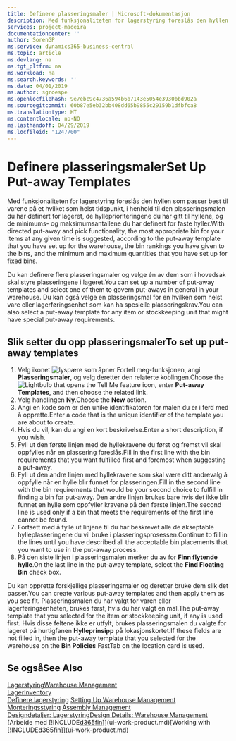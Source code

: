 ```yaml
---
title: Definere plasseringsmaler | Microsoft-dokumentasjon
description: Med funksjonaliteten for lagerstyring foreslås den hyllen som passer best til varene på et hvilket som helst tidspunkt, i henhold til den plasseringsmalen du har definert for lageret, de hylleprioriteringene du har gitt til hyllene, og de minimums- og maksimumsantallene du har definert for faste hyller.
services: project-madeira
documentationcenter: ''
author: SorenGP
ms.service: dynamics365-business-central
ms.topic: article
ms.devlang: na
ms.tgt_pltfrm: na
ms.workload: na
ms.search.keywords: ''
ms.date: 04/01/2019
ms.author: sgroespe
ms.openlocfilehash: 9e7ebc9c4736a594b6b7143e5054e3930bbd902a
ms.sourcegitcommit: 60b87e5eb32bb408dd65b9855c29159b1dfbfca8
ms.translationtype: HT
ms.contentlocale: nb-NO
ms.lasthandoff: 04/29/2019
ms.locfileid: "1247700"
---
```

# <a name="set-up-put-away-templates"></a><span data-ttu-id="73118-103">Definere plasseringsmaler</span><span class="sxs-lookup"><span data-stu-id="73118-103">Set Up Put-away Templates</span></span>
<span data-ttu-id="73118-104">Med funksjonaliteten for lagerstyring foreslås den hyllen som passer best til varene på et hvilket som helst tidspunkt, i henhold til den plasseringsmalen du har definert for lageret, de hylleprioriteringene du har gitt til hyllene, og de minimums- og maksimumsantallene du har definert for faste hyller.</span><span class="sxs-lookup"><span data-stu-id="73118-104">With directed put-away and pick functionality, the most appropriate bin for your items at any given time is suggested, according to the put-away template that you have set up for the warehouse, the bin rankings you have given to the bins, and the minimum and maximum quantities that you have set up for fixed bins.</span></span>  

<span data-ttu-id="73118-105">Du kan definere flere plasseringsmaler og velge én av dem som i hovedsak skal styre plasseringene i lageret.</span><span class="sxs-lookup"><span data-stu-id="73118-105">You can set up a number of put-away templates and select one of them to govern put-aways in general in your warehouse.</span></span> <span data-ttu-id="73118-106">Du kan også velge en plasseringsmal for en hvilken som helst vare eller lagerføringsenhet som kan ha spesielle plasseringskrav.</span><span class="sxs-lookup"><span data-stu-id="73118-106">You can also select a put-away template for any item or stockkeeping unit that might have special put-away requirements.</span></span>  

## <a name="to-set-up-put-away-templates"></a><span data-ttu-id="73118-107">Slik setter du opp plasseringsmaler</span><span class="sxs-lookup"><span data-stu-id="73118-107">To set up put-away templates</span></span>  
1.  <span data-ttu-id="73118-108">Velg ikonet ![lyspære som åpner Fortell meg-funksjonen](media/ui-search/search_small.png "Fortell hva du vil gjøre"), angi **Plasseringsmaler**, og velg deretter den relaterte koblingen.</span><span class="sxs-lookup"><span data-stu-id="73118-108">Choose the ![Lightbulb that opens the Tell Me feature](media/ui-search/search_small.png "Tell me what you want to do") icon, enter **Put-away Templates**, and then choose the related link.</span></span>  
2.  <span data-ttu-id="73118-109">Velg handlingen **Ny**.</span><span class="sxs-lookup"><span data-stu-id="73118-109">Choose the **New** action.</span></span>  
3.  <span data-ttu-id="73118-110">Angi en kode som er den unike identifikatoren for malen du er i ferd med å opprette.</span><span class="sxs-lookup"><span data-stu-id="73118-110">Enter a code that is the unique identifier of the template you are about to create.</span></span>  
4.  <span data-ttu-id="73118-111">Hvis du vil, kan du angi en kort beskrivelse.</span><span class="sxs-lookup"><span data-stu-id="73118-111">Enter a short description, if you wish.</span></span>  
5.  <span data-ttu-id="73118-112">Fyll ut den første linjen med de hyllekravene du først og fremst vil skal oppfylles når en plassering foreslås.</span><span class="sxs-lookup"><span data-stu-id="73118-112">Fill in the first line with the bin requirements that you want fulfilled first and foremost when suggesting a put-away.</span></span>  
6.  <span data-ttu-id="73118-113">Fyll ut den andre linjen med hyllekravene som skal være ditt andrevalg å oppfylle når en hylle blir funnet for plasseringen.</span><span class="sxs-lookup"><span data-stu-id="73118-113">Fill in the second line with the bin requirements that would be your second choice to fulfill in finding a bin for put-away.</span></span> <span data-ttu-id="73118-114">Den andre linjen brukes bare hvis det ikke blir funnet en hylle som oppfyller kravene på den første linjen.</span><span class="sxs-lookup"><span data-stu-id="73118-114">The second line is used only if a bin that meets the requirements of the first line cannot be found.</span></span>  
7.  <span data-ttu-id="73118-115">Fortsett med å fylle ut linjene til du har beskrevet alle de akseptable hylleplasseringene du vil bruke i plasseringsprosessen.</span><span class="sxs-lookup"><span data-stu-id="73118-115">Continue to fill in the lines until you have described all the acceptable bin placements that you want to use in the put-away process.</span></span>  
8.  <span data-ttu-id="73118-116">På den siste linjen i plasseringsmalen merker du av for **Finn flytende hylle**.</span><span class="sxs-lookup"><span data-stu-id="73118-116">On the last line in the put-away template, select the **Find Floating Bin** check box.</span></span>  

<span data-ttu-id="73118-117">Du kan opprette forskjellige plasseringsmaler og deretter bruke dem slik det passer.</span><span class="sxs-lookup"><span data-stu-id="73118-117">You can create various put-away templates and then apply them as you see fit.</span></span> <span data-ttu-id="73118-118">Plasseringsmalen du har valgt for varen eller lagerføringsenheten, brukes først, hvis du har valgt en mal.</span><span class="sxs-lookup"><span data-stu-id="73118-118">The put-away template that you selected for the item or stockkeeping unit, if any is used first.</span></span> <span data-ttu-id="73118-119">Hvis disse feltene ikke er utfylt, brukes plasseringsmalen du valgte for lageret på hurtigfanen **Hylleprinsipp** på lokasjonskortet.</span><span class="sxs-lookup"><span data-stu-id="73118-119">If these fields are not filled in, then the put-away template that you selected for the warehouse on the **Bin Policies** FastTab on the location card is used.</span></span>  

## <a name="see-also"></a><span data-ttu-id="73118-120">Se også</span><span class="sxs-lookup"><span data-stu-id="73118-120">See Also</span></span>  
[<span data-ttu-id="73118-121">Lagerstyring</span><span class="sxs-lookup"><span data-stu-id="73118-121">Warehouse Management</span></span>](warehouse-manage-warehouse.md)  
[<span data-ttu-id="73118-122">Lager</span><span class="sxs-lookup"><span data-stu-id="73118-122">Inventory</span></span>](inventory-manage-inventory.md)  
<span data-ttu-id="73118-123">[Definere lagerstyring](warehouse-setup-warehouse.md)   </span><span class="sxs-lookup"><span data-stu-id="73118-123">[Setting Up Warehouse Management](warehouse-setup-warehouse.md)   </span></span>  
<span data-ttu-id="73118-124">[Monteringsstyring](assembly-assemble-items.md)  </span><span class="sxs-lookup"><span data-stu-id="73118-124">[Assembly Management](assembly-assemble-items.md)  </span></span>  
[<span data-ttu-id="73118-125">Designdetaljer: Lagerstyring</span><span class="sxs-lookup"><span data-stu-id="73118-125">Design Details: Warehouse Management</span></span>](design-details-warehouse-management.md)  
<span data-ttu-id="73118-126">[Arbeide med [!INCLUDE[d365fin](includes/d365fin_md.md)]](ui-work-product.md)</span><span class="sxs-lookup"><span data-stu-id="73118-126">[Working with [!INCLUDE[d365fin](includes/d365fin_md.md)]](ui-work-product.md)</span></span>
